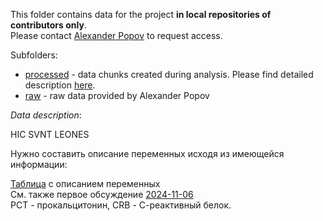This folder contains data for the project **in local repositories of contributors only**.  
Please contact [Alexander Popov]() to request access.  

Subfolders:  
- [processed](./processed/) - data chunks created during analysis. Please find detailed description [here](./processed/README_data_processed.md).  
- [raw](./raw/) - raw data provided by Alexander Popov  

*Data description*:  

HIC SVNT LEONES  

Нужно составить описание переменных исходя из имеющейся информации:  

[Таблица](https://docs.google.com/spreadsheets/d/1JEfnJZFx2pK3pMUI9cX7lLq3mo57EgAEHiau3Lq5CVY/) с описанием переменных  
См. также первое обсуждение [2024-11-06](../discussions/2024-11-06.md#переменные)  
PCT - прокальцитонин, СRB - С-реактивный белок. 